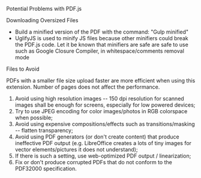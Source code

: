 Potential Problems with PDF.js

Downloading Oversized Files
  - Build a minified version of the PDF with the command: "Gulp minified"
  - UglifyJS is used to minify JS files because other minifiers could break the PDF.js code. Let it be known that minifiers are safe are safe to use such as Google Closure Compiler, in whitespace/comments removal mode


Files to Avoid 

PDFs with a smaller file size upload faster are more efficient when using this extension. Number of pages does not affect the performance.

1. Avoid using high resolution images -- 150 dpi resolution for scanned images shall be enough for screens, especially for low powered devices;
2. Try to use JPEG encoding for color images/photos in RGB colorspace when possible;
3. Avoid using expensive compositions/effects such as transitions/masking -- flatten transparency;
4. Avoid using PDF generators (or don't create content) that produce ineffective PDF output (e.g. LibreOffice creates a lots of tiny images for vector elements/pictures it does not understand);
5. If there is such a setting, use web-optimized PDF output / linearization;
6. Fix or don't produce corrupted PDFs that do not conform to the PDF32000 specification.

